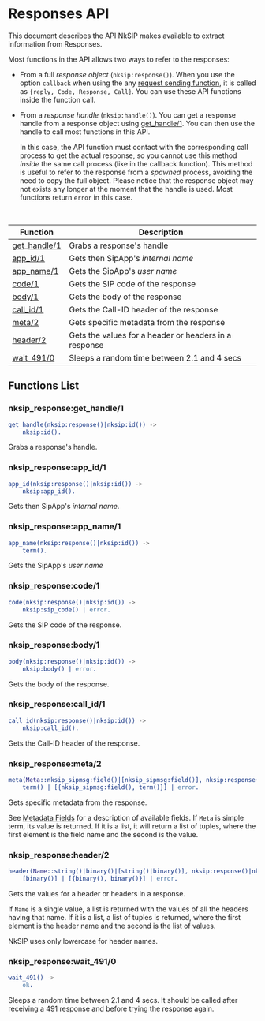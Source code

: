 # Responses API

This document describes the API NkSIP makes available to extract information from Responses.

Most functions in the API allows two ways to refer to the responses:
* From a full *response object* (`nksip:response()`). When you use the option `callback` when using the any [request sending function](../reference/sending_functions.md), it is called as `{reply, Code, Response, Call}`. You can use these API functions inside the function call.
* From a *response handle* (`nksip:handle()`). You can get a response handle from a response object using [get_handle/1](#nksip_responseget_handle1). You can then use the handle to call most functions in this API. 
    
    In this case, the API function must contact with the corresponding call process to get the actual response, so you cannot use this method _inside_ the same call process (like in the callback function). This method is useful to refer to the response from a _spawned_ process, avoiding the need to copy the full object. Please notice that the response object may not exists any longer at the moment that the handle is used. Most functions return `error` in this case.


<br/>


Function|Description
---|---
[get_handle/1](#nksip_responseget_handle1)|Grabs a response's handle
[app_id/1](#nksip_responseapp_id1)|Gets then SipApp's _internal name_
[app_name/1](#nksip_responseapp_name1)|Gets the SipApp's _user name_
[code/1](#nksip_responsemethod1)|Gets the SIP code of the response
[body/1](#nksip_responsebody1)|Gets the body of the response
[call_id/1](#nksip_responsecall_id1)|Gets the Call-ID header of the response
[meta/2](#nksip_responsemeta2)|Gets specific metadata from the response
[header/2](#nksip_responseheader2)|Gets the values for a header or headers in a response
[wait_491/0](#nksip_responsewait_4910)|Sleeps a random time between 2.1 and 4 secs


## Functions List

### nksip_response:get_handle/1
```erlang
get_handle(nksip:response()|nksip:id()) ->
    nksip:id().
```
Grabs a response's handle.


### nksip_response:app_id/1
```erlang
app_id(nksip:response()|nksip:id()) -> 
    nksip:app_id().
```
Gets then SipApp's _internal name_.


### nksip_response:app_name/1
```erlang
app_name(nksip:response()|nksip:id()) -> 
    term().
```
Gets the SipApp's _user name_


### nksip_response:code/1
```erlang
code(nksip:response()|nksip:id()) ->
    nksip:sip_code() | error.
```
Gets the SIP code of the response.


### nksip_response:body/1
```erlang
body(nksip:response()|nksip:id()) ->
    nksip:body() | error.
```
Gets the body of the response.


### nksip_response:call_id/1
```erlang
call_id(nksip:response()|nksip:id()) ->
    nksip:call_id().
```
Gets the Call-ID header of the response.


### nksip_response:meta/2
```erlang
meta(Meta::nksip_sipmsg:field()|[nksip_sipmsg:field()], nksip:response()|nksip:id()) ->
    term() | [{nksip_sipmsg:field(), term()}] | error.
```
Gets specific metadata from the response.

See [Metadata Fields](../reference/metadata.md) for a description of available fields.
If `Meta` is simple term, its value is returned. If it is a list, it will return a list of tuples, where the first element is the field name and the second is the value.


### nksip_response:header/2
```erlang
header(Name::string()|binary()|[string()|binary()], nksip:response()|nksip:id()) -> 
    [binary()] | [{binary(), binary()}] | error.
```
Gets the values for a header or headers in a response.

If `Name` is a single value, a list is returned with the values of all the headers having that name. If it is a list, a list of tuples is returned, where the first element is the header name and the second is the list of values.

NkSIP uses only lowercase for header names.


### nksip_response:wait_491/0
```erlang
wait_491() -> 
    ok.
```
Sleeps a random time between 2.1 and 4 secs. It should be called after receiving a 491 response and before trying the response again.

